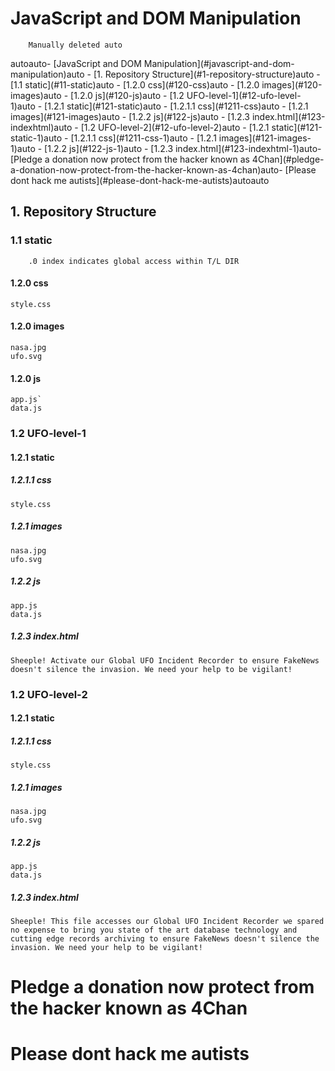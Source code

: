 # JavaScript and DOM Manipulation

<a id="needSome #Help with navigating_Markdown_TOC_Ext" name="header"></a>
<a id="needSome #Not sure which ext adds  in TOC" name="header"></a>


        Manually deleted auto
<!-- TOC -->autoauto- [JavaScript and DOM Manipulation](#javascript-and-dom-manipulation)auto    - [1. Repository Structure](#1-repository-structure)auto        - [1.1 static](#11-static)auto            - [1.2.0 css](#120-css)auto            - [1.2.0 images](#120-images)auto            - [1.2.0 js](#120-js)auto        - [1.2 UFO-level-1](#12-ufo-level-1)auto            - [1.2.1 static](#121-static)auto                - [1.2.1.1 css](#1211-css)auto                - [1.2.1 images](#121-images)auto                - [1.2.2 js](#122-js)auto                - [1.2.3 index.html](#123-indexhtml)auto        - [1.2 UFO-level-2](#12-ufo-level-2)auto            - [1.2.1 static](#121-static-1)auto                - [1.2.1.1 css](#1211-css-1)auto                - [1.2.1 images](#121-images-1)auto                - [1.2.2 js](#122-js-1)auto                - [1.2.3 index.html](#123-indexhtml-1)auto- [Pledge a donation now protect from the hacker known as 4Chan](#pledge-a-donation-now-protect-from-the-hacker-known-as-4chan)auto- [Please dont hack me autists](#please-dont-hack-me-autists)autoauto<!-- /TOC -->
## 1. Repository Structure

### 1.1 static

        .0 index indicates global access within T/L DIR
#### 1.2.0 css 
    style.css
#### 1.2.0 images
    nasa.jpg
    ufo.svg
#### 1.2.0 js
    app.js`
    data.js

### 1.2 UFO-level-1
#### 1.2.1 static
##### 1.2.1.1 css
    style.css
##### 1.2.1 images
    nasa.jpg
    ufo.svg
##### 1.2.2 js
    app.js
    data.js
##### 1.2.3 index.html
    Sheeple! Activate our Global UFO Incident Recorder to ensure FakeNews doesn't silence the invasion. We need your help to be vigilant!

### 1.2 UFO-level-2
#### 1.2.1 static
##### 1.2.1.1 css
    style.css
##### 1.2.1 images
    nasa.jpg
    ufo.svg
##### 1.2.2 js
    app.js
    data.js
##### 1.2.3 index.html
    Sheeple! This file accesses our Global UFO Incident Recorder we spared no expense to bring you state of the art database technology and cutting edge records archiving to ensure FakeNews doesn't silence the invasion. We need your help to be vigilant! 

# Pledge a donation now protect from the hacker known as 4Chan 

# Please dont hack me autists

